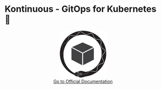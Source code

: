 # Kontinuous - GitOps for Kubernetes 🥷

<p align="center">
  <a href="https://socialgouv.github.io/kontinuous/" rel="nofollow">
    <img src="https://github.com/socialgouv/kontinuous/raw/master/docs/_media/kontinuous-logo-small.png" alt="logo" style="max-width: 100%;">
  </a>
  <br>
  <a href="https://socialgouv.github.io/kontinuous/" rel="nofollow">Go to Official Documentation</a>
</pa>
